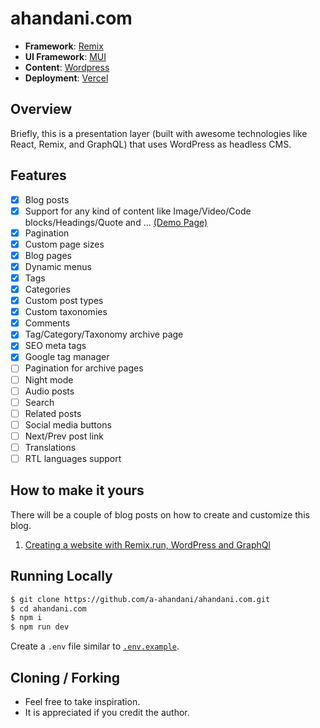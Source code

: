 
# ahandani.com

- **Framework**: [Remix](https://remix.run/)
- **UI Framework**: [MUI](https://mui.com/)
- **Content**: [Wordpress](https://wordpress.org/)
- **Deployment**: [Vercel](https://vercel.com)

## Overview

Briefly, this is a presentation layer (built with awesome technologies like React, Remix, and GraphQL) that uses WordPress as headless CMS.

## Features

- [x] Blog posts
- [x] Support for any kind of content like Image/Video/Code blocks/Headings/Quote and ... [(Demo Page)](https://ahandani.com/post-elements)
- [x] Pagination
- [x] Custom page sizes
- [x] Blog pages
- [x] Dynamic menus
- [x] Tags
- [x] Categories
- [x] Custom post types
- [x] Custom taxonomies
- [x] Comments
- [x] Tag/Category/Taxonomy archive page
- [x] SEO meta tags
- [x] Google tag manager
- [ ] Pagination for archive pages
- [ ] Night mode
- [ ] Audio posts
- [ ] Search
- [ ] Related posts
- [ ] Social media buttons
- [ ] Next/Prev post link
- [ ] Translations
- [ ] RTL languages support

## How to make it yours

There will be a couple of blog posts on how to create and customize this blog.

 1. [Creating a website with Remix.run, WordPress and GraphQl](https://ahandani.com/how-to-create-a-website-using-remix-run-wordpress-and-graphql/)

## Running Locally

```bash
$ git clone https://github.com/a-ahandani/ahandani.com.git
$ cd ahandani.com
$ npm i
$ npm run dev
```

Create a `.env` file similar to [`.env.example`](https://github.com/leerob/leerob.io/blob/main/.env.example).

## Cloning / Forking

- Feel free to take inspiration.
- It is appreciated if you credit the author.

